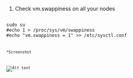 1. Check vm.swappiness on all your nodes
<code>
sudo su
#echo 1 > /proc/sys/vm/swappiness
#echo "vm.swappiness = 1" >> /etc/sysctl.conf
<code>

*Screenshot

![Alt text](/alexpg06/SEBC/labs/images/swapiness.png?raw=true "Swapiness")
